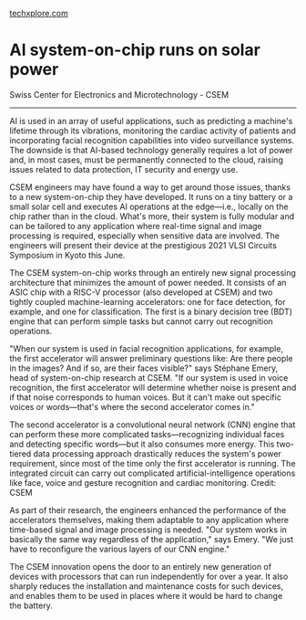 [techxplore.com](https://techxplore.com/news/2021-06-ai-system-on-chip-solar-power.html)

# AI system-on-chip runs on solar power

Swiss Center for Electronics and Microtechnology - CSEM

---

AI is used in an array of useful applications, such as predicting a machine's lifetime through its vibrations, monitoring the cardiac activity of patients and incorporating facial recognition capabilities into video surveillance systems. The downside is that AI-based technology generally requires a lot of power and, in most cases, must be permanently connected to the cloud, raising issues related to data protection, IT security and energy use.

CSEM engineers may have found a way to get around those issues, thanks to a new system-on-chip they have developed. It runs on a tiny battery or a small solar cell and executes AI operations at the edge—i.e., locally on the chip rather than in the cloud. What's more, their system is fully modular and can be tailored to any application where real-time signal and image processing is required, especially when sensitive data are involved. The engineers will present their device at the prestigious 2021 VLSI Circuits Symposium in Kyoto this June.

The CSEM system-on-chip works through an entirely new signal processing architecture that minimizes the amount of power needed. It consists of an ASIC chip with a RISC-V processor (also developed at CSEM) and two tightly coupled machine-learning accelerators: one for face detection, for example, and one for classification. The first is a binary decision tree (BDT) engine that can perform simple tasks but cannot carry out recognition operations.

"When our system is used in facial recognition applications, for example, the first accelerator will answer preliminary questions like: Are there people in the images? And if so, are their faces visible?" says Stéphane Emery, head of system-on-chip research at CSEM. "If our system is used in voice recognition, the first accelerator will determine whether noise is present and if that noise corresponds to human voices. But it can't make out specific voices or words—that's where the second accelerator comes in."

The second accelerator is a convolutional neural network (CNN) engine that can perform these more complicated tasks—recognizing individual faces and detecting specific words—but it also consumes more energy. This two-tiered data processing approach drastically reduces the system's power requirement, since most of the time only the first accelerator is running. The integrated circuit can carry out complicated artificial-intelligence operations like face, voice and gesture recognition and cardiac monitoring. Credit: CSEM

As part of their research, the engineers enhanced the performance of the accelerators themselves, making them adaptable to any application where time-based signal and image processing is needed. "Our system works in basically the same way regardless of the application," says Emery. "We just have to reconfigure the various layers of our CNN engine."

The CSEM innovation opens the door to an entirely new generation of devices with processors that can run independently for over a year. It also sharply reduces the installation and maintenance costs for such devices, and enables them to be used in places where it would be hard to change the battery.